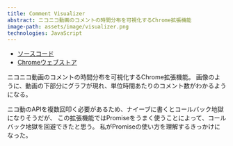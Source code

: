 ```yaml
---
title: Comment Visualizer
abstract: ニコニコ動画のコメントの時間分布を可視化するChrome拡張機能
image-path: assets/image/visualizer.png
technologies: JavaScript
---
```


- [ソースコード](https://github.com/genya0407/niconico\_comment\_visualiser)
- [Chromeウェブストア](https://chrome.google.com/webstore/detail/niconicocommentvisualizer/lahlfbnopindeiocbcconhmdiodmgagb)

ニコニコ動画のコメントの時間分布を可視化するChrome拡張機能。
画像のように、動画の下部分にグラフが現れ、単位時間あたりのコメント数がわかるようになる。

ニコ動のAPIを複数回叩く必要があるため、ナイーブに書くとコールバック地獄になりそうだが、
この拡張機能ではPromiseをうまく使うことによって、コールバック地獄を回避できたと思う。
私がPromiseの使い方を理解するきっかけになった。

